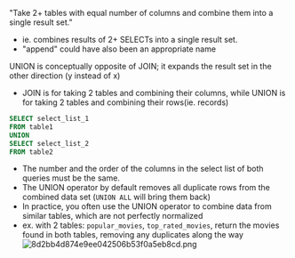 
"Take 2+ tables with equal number of columns and combine them into a single result set."
- ie. combines results of 2+ SELECTs into a single result set.
- "append" could have also been an appropriate name

UNION is conceptually opposite of JOIN; it expands the result set in the other direction (y instead of x)
- JOIN is for taking 2 tables and combining their columns, while UNION is for taking 2 tables and combining their rows(ie. records)
```sql
SELECT select_list_1
FROM table1
UNION
SELECT select_list_2
FROM table2
```
- The number and the order of the columns in the select list of both queries must be the same.
- The UNION operator by default removes all duplicate rows from the combined data set (`UNION ALL` will bring them back)
- In practice, you often use the UNION operator to combine data from similar tables, which are not perfectly normalized
- ex. with 2 tables: `popular_movies`, `top_rated_movies`, return the movies found in both tables, removing any duplicates along the way
![8d2bb4d874e9ee042506b53f0a5eb8cd.png](:/202885018e6045e4acd744771788c297)
